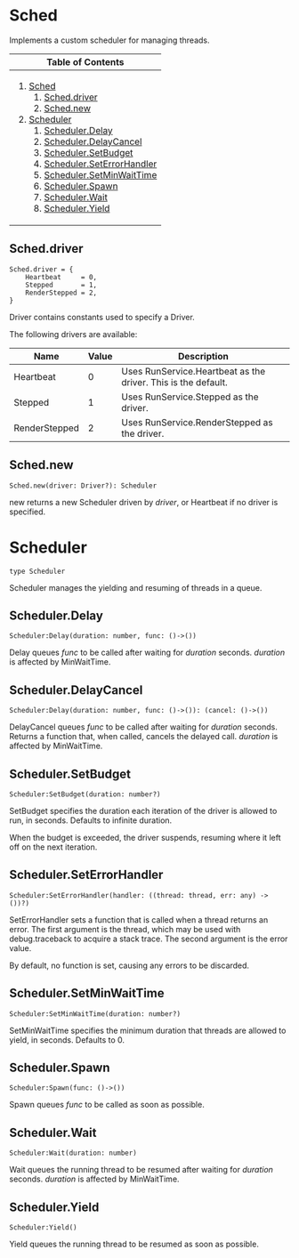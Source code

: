 # Sched
[Sched]: #sched

Implements a custom scheduler for managing threads.

<table>
<thead><tr><th>Table of Contents</th></tr></thead>
<tbody><tr><td>

1. [Sched][Sched]
	1. [Sched.driver][Sched.driver]
	2. [Sched.new][Sched.new]
2. [Scheduler][Scheduler]
	1. [Scheduler.Delay][Scheduler.Delay]
	2. [Scheduler.DelayCancel][Scheduler.DelayCancel]
	3. [Scheduler.SetBudget][Scheduler.SetBudget]
	4. [Scheduler.SetErrorHandler][Scheduler.SetErrorHandler]
	5. [Scheduler.SetMinWaitTime][Scheduler.SetMinWaitTime]
	6. [Scheduler.Spawn][Scheduler.Spawn]
	7. [Scheduler.Wait][Scheduler.Wait]
	8. [Scheduler.Yield][Scheduler.Yield]

</td></tr></tbody>
</table>

## Sched.driver
[Sched.driver]: #scheddriver
```
Sched.driver = {
	Heartbeat     = 0,
	Stepped       = 1,
	RenderStepped = 2,
}
```

Driver contains constants used to specify a Driver.

The following drivers are available:

Name          | Value | Description
--------------|-------|------------
Heartbeat     | 0     | Uses RunService.Heartbeat as the driver. This is the default.
Stepped       | 1     | Uses RunService.Stepped as the driver.
RenderStepped | 2     | Uses RunService.RenderStepped as the driver.

## Sched.new
[Sched.new]: #schednew
```
Sched.new(driver: Driver?): Scheduler
```

new returns a new Scheduler driven by *driver*, or Heartbeat if no
driver is specified.

# Scheduler
[Scheduler]: #scheduler
```
type Scheduler
```

Scheduler manages the yielding and resuming of threads in a queue.

## Scheduler.Delay
[Scheduler.Delay]: #schedulerdelay
```
Scheduler:Delay(duration: number, func: ()->())
```

Delay queues *func* to be called after waiting for *duration* seconds.
*duration* is affected by MinWaitTime.

## Scheduler.DelayCancel
[Scheduler.DelayCancel]: #schedulerdelaycancel
```
Scheduler:Delay(duration: number, func: ()->()): (cancel: ()->())
```

DelayCancel queues *func* to be called after waiting for *duration*
seconds. Returns a function that, when called, cancels the delayed call.
*duration* is affected by MinWaitTime.

## Scheduler.SetBudget
[Scheduler.SetBudget]: #schedulersetbudget
```
Scheduler:SetBudget(duration: number?)
```

SetBudget specifies the duration each iteration of the driver is allowed
to run, in seconds. Defaults to infinite duration.

When the budget is exceeded, the driver suspends, resuming where it left off
on the next iteration.

## Scheduler.SetErrorHandler
[Scheduler.SetErrorHandler]: #schedulerseterrorhandler
```
Scheduler:SetErrorHandler(handler: ((thread: thread, err: any) -> ())?)
```

SetErrorHandler sets a function that is called when a thread returns an
error. The first argument is the thread, which may be used with
debug.traceback to acquire a stack trace. The second argument is the error
value.

By default, no function is set, causing any errors to be discarded.

## Scheduler.SetMinWaitTime
[Scheduler.SetMinWaitTime]: #schedulersetminwaittime
```
Scheduler:SetMinWaitTime(duration: number?)
```

SetMinWaitTime specifies the minimum duration that threads are allowed
to yield, in seconds. Defaults to 0.

## Scheduler.Spawn
[Scheduler.Spawn]: #schedulerspawn
```
Scheduler:Spawn(func: ()->())
```

Spawn queues *func* to be called as soon as possible.

## Scheduler.Wait
[Scheduler.Wait]: #schedulerwait
```
Scheduler:Wait(duration: number)
```

Wait queues the running thread to be resumed after waiting for
*duration* seconds. *duration* is affected by MinWaitTime.

## Scheduler.Yield
[Scheduler.Yield]: #scheduleryield
```
Scheduler:Yield()
```

Yield queues the running thread to be resumed as soon as possible.


